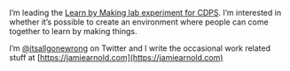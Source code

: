 I’m leading the [Learn by Making lab experiment for CDPS](https://learnbymaking.wales).  I’m interested in whether it’s possible to create an environment where people can come together to learn by making things. 

I’m [@itsallgonewrong](https://twitter.com/itsallgonewrong) on Twitter and I write the occasional work related stuff at [https://jamiearnold.com](https://jamiearnold.com)
